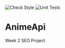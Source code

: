 ![Check Style](https://github.com/jgil325/AnimeApi/actions/workflows/checkStyle.yml/badge.svg)
![Unit Tests](https://github.com/jgil325/AnimeApi/actions/workflows/tests.yml/badge.svg)

# AnimeApi
Week 2 SEO Project
